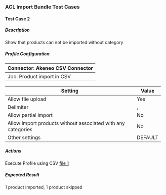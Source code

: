 ### ACL Import Bundle Test Cases

#### Test Case 2
##### Description
Show that products can not be imported without category

##### Profile Configuration

Connector: Akeneo CSV Connector	| 
--------------------------------| 
Job: Product import in CSV	| 

Setting	| Value
--------|------
Allow file upload | Yes
Delimiter | ,
Allow partial import | No
Allow import products without associated with any categories | No
Other settings | DEFAULT

##### Actions
Execute Profile using CSV [file 1](file1.csv)

##### Expected Result
1 product imported, 1 product skipped
